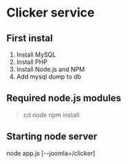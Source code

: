 Clicker service
===========================

First instal
----------------------------
1. Install MySQL
2. Install PHP
3. Install Node.js and NPM
4. Add mysql dump to db

Required node.js modules
-----------------------------
> cd node
> npm install

Starting node server
--------------------------
node app.js [--joomla=/clicker]
